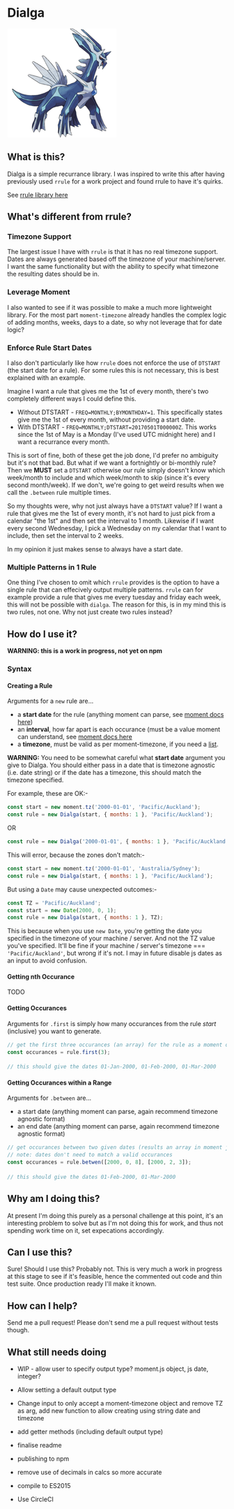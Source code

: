 # Dialga

![dialga](./docs/dialga.png)

## What is this?

Dialga is a simple recurrance library. I was inspired to write this after having previously used `rrule` for a work project and found rrule to have it's quirks.

See [rrule library here](https://github.com/jakubroztocil/rrule)

## What's different from rrule?

### Timezone Support

The largest issue I have with `rrule` is that it has no real timezone support. Dates are always generated based off the timezone of your machine/server. I want the same functionality but with the ability to specify what timezone the resulting dates should be in.

### Leverage Moment
I also wanted to see if it was possible to make a much more lightweight library. For the most part `moment-timezone` already handles the complex logic of adding months, weeks, days to a date, so why not leverage that for date logic?

### Enforce Rule Start Dates
I also don't particularly like how `rrule` does not enforce the use of `DTSTART` (the start date for a rule). For some rules this is not necessary, this is best explained with an example.

Imagine I want a rule that gives me the 1st of every month, there's two completely different ways I could define this.
* Without DTSTART - `FREQ=MONTHLY;BYMONTHDAY=1`. This specifically states give me the 1st of every month, without providing a start date.
* With DTSTART - `FREQ=MONTHLY;DTSTART=20170501T000000Z`. This works since the 1st of May is a Monday (I've used UTC midnight here) and I want a recurrance every month.

This is sort of fine, both of these get the job done, I'd prefer no ambiguity but it's not that bad. But what if we want a fortnightly or bi-monthly rule?
Then we **MUST** set a `DTSTART` otherwise our rule simply doesn't know which week/month to include and which week/month to skip (since it's every second month/week).
If we don't, we're going to get weird results when we call the `.between` rule multiple times.

So my thoughts were, why not just always have a `DTSTART` value?
If I want a rule that gives me the 1st of every month, it's not hard to just pick from a calendar "the 1st" and then set the interval to 1 month.
Likewise if I want every second Wednesday, I pick a Wednesday on my calendar that I want to include, then set the interval to 2 weeks.

In my opinion it just makes sense to always have a start date.

### Multiple Patterns in 1 Rule

One thing I've chosen to omit which `rrule` provides is the option to have a single rule that can effecively output multiple patterns.
`rrule` can for example provide a rule that gives me every tuesday and friday each week, this will not be possible with `dialga`.
The reason for this, is in my mind this is two rules, not one. Why not just create two rules instead?

## How do I use it?

**WARNING: this is a work in progress, not yet on npm**

### Syntax

#### Creating a Rule

Arguments for a `new` rule are...
* a **start date** for the rule (anything moment can parse, see [moment docs here](https://momentjs.com/docs/#/parsing/))
* an **interval**, how far apart is each occurance (must be a value moment can understand, see [moment docs here](https://momentjs.com/docs/#/manipulating/add/)
* a **timezone**, must be valid as per moment-timezone, if you need a [list](https://runkit.com/nizmox/592e51e95b3c9b00122cbf78).

**WARNING:** You need to be somewhat careful what **start date** argument you give to Dialga. You should either pass in a date that is timezone agnostic (i.e. date string) or if the date has a timezone, this should match the timezone specified.

For example, these are OK:-
```js
const start = new moment.tz('2000-01-01', 'Pacific/Auckland');
const rule = new Dialga(start, { months: 1 }, 'Pacific/Auckland');
```
OR
```js
const rule = new Dialga('2000-01-01', { months: 1 }, 'Pacific/Auckland');
```

This will error, because the zones don't match:-
```js
const start = new moment.tz('2000-01-01', 'Australia/Sydney');
const rule = new Dialga(start, { months: 1 }, 'Pacific/Auckland');
```

But using a `Date` may cause unexpected outcomes:-
```js
const TZ = 'Pacific/Auckland';
const start = new Date(2000, 0, 1);
const rule = new Dialga(start, { months: 1 }, TZ);
```
This is because when you use `new Date`, you're getting the date you specified in the timezone of your machine / server. And not the TZ value you've specified. It'll be fine if your machine / server's timezone === `'Pacific/Auckland'`, but wrong if it's not. I may in future disable js dates as an input to avoid confusion.


#### Getting nth Occurance

TODO

#### Getting Occurances

Arguments for `.first` is simply how many occurances from the rule _start_ (inclusive) you want to generate.

```js
// get the first three occurances (an array) for the rule as a moment objects
const occurances = rule.first(3);

// this should give the dates 01-Jan-2000, 01-Feb-2000, 01-Mar-2000
```

#### Getting Occurances within a Range

Arguments for `.between` are...
* a start date (anything moment can parse, again recommend timezone agnostic format)
* an end date (anything moment can parse, again recommend timezone agnostic format)

```js
// get occurances between two given dates (results an array in moment js format)
// note: dates don't need to match a valid occurances
const occurances = rule.betwen([2000, 0, 8], [2000, 2, 3]);

// this should give the dates 01-Feb-2000, 01-Mar-2000
```

## Why am I doing this?

At present I'm doing this purely as a personal challenge at this point, it's an interesting problem to solve but as I'm not doing this for work, and thus not spending work time on it, set expecations accordingly.

## Can I use this?

Sure! Should I use this? Probably not. This is very much a work in progress at this stage to see if it's feasible, hence the commented out code and thin test suite. Once production ready I'll make it known.

## How can I help?

Send me a pull request! Please don't send me a pull request without tests though.

## What still needs doing

* WIP - allow user to specify output type? moment.js object, js date, integer?
* Allow setting a default output type
* Change input to only accept a moment-timezone object and remove TZ as arg, add new function to allow creating using string date and timezone
* add getter methods (including default output type)
* finalise readme
* publishing to npm

* remove use of decimals in calcs so more accurate
* compile to ES2015
* Use CircleCI
